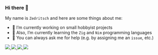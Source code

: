 ### Hi there 👋

My name is `Zedritsch` and here are some things about me:

* 🔭 I’m currently working on small hobbyist projects
* 🌱 Also, I’m currently learning the `Zig` and `Nim` programming languages
* 💬 You can always ask me for help (e.g. by assigning me an `issue`, etc.)

<a href="https://github-readme-stats.vercel.app/api?username=Zedritsch&show_icons=true#gh-dark-mode-only">
  <img max-height=165 src="https://github-readme-stats.vercel.app/api?username=Zedritsch&card_width=459&line_height=24&show_icons=true&theme=github_dark_dimmed&bg_color=00000000">
</a>
<a href="https://github-readme-stats.vercel.app/api?username=Zedritsch&show_icons=true#gh-light-mode-only">
  <img max-height=165 src="https://github-readme-stats.vercel.app/api?username=Zedritsch&card_width=459&line_height=24&show_icons=true">
</a>
<a href="https://github-readme-stats.vercel.app/api/top-langs?username=Zedritsch&layout=compact&langs_count=8#gh-dark-mode-only">
  <img max-height=165 src="https://github-readme-stats.vercel.app/api/top-langs?username=Zedritsch&card_width=400&layout=compact&langs_count=8&theme=github_dark_dimmed&bg_color=00000000">
</a>
<a href="https://github-readme-stats.vercel.app/api/top-langs?username=Zedritsch&layout=compact&langs_count=8#gh-light-mode-only">
  <img max-height=165 src="https://github-readme-stats.vercel.app/api/top-langs?username=Zedritsch&card_width=400&layout=compact&langs_count=8">
</a>
